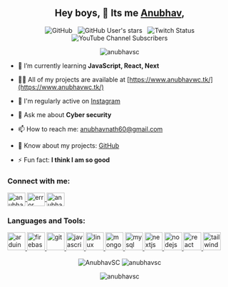 <div align='center'>

## Hey boys, 🤘 Its me <a href="https://anubhavwc.tk/" target="_blank">Anubhav</a>,

&nbsp; ![GitHub](https://img.shields.io/github/followers/AnubhavWC?label=Follow%20Me%21%21&style=for-the-badge&logo=Github)
&nbsp; ![GitHub User's stars](https://img.shields.io/github/stars/AnubhavWC?style=for-the-badge&logo=Github)
&nbsp; ![Twitch Status](https://img.shields.io/twitch/status/anubhavwc?style=for-the-badge&logo=Twitch)
&nbsp; ![YouTube Channel Subscribers](https://img.shields.io/youtube/channel/subscribers/UCCi1DxbJSSvIx8UZgAUHG8w?style=for-the-badge&logo=Youtube)


</div>

<p align="center">
  <img src="https://github-profile-trophy.vercel.app/?username=anubhavsc&theme=juicyfresh&no-frame=true" alt="anubhavsc" />
</p>

- 🌱 I’m currently learning **JavaScript, React, Next**

- 👨‍💻 All of my projects are available at [https://www.anubhavwc.tk/](https://www.anubhavwc.tk/)

- 📝 I'm regularly active on [Instagram](https://www.instagram.com/error._._.4.0.4/)

- 💬 Ask me about **Cyber security**

- 📫 How to reach me: [anubhavnath60@gmail.com](mailto:anubhavnath60@gmail.com)

- 📄 Know about my projects: [GitHub](https://github.com/AnubhavSC/)

- ⚡ Fun fact: **I think I am so good**

<h3 align="left">Connect with me:</h3>
<p align="left">
  <a href="https://twitter.com/anubhavwc" target="_blank">
    <img align="center" src="https://raw.githubusercontent.com/rahuldkjain/github-profile-readme-generator/master/src/images/icons/Social/twitter.svg" alt="anubhavwc" height="30" width="40" />
  </a>
  <a href="https://instagram.com/error._._.4.0.4" target="_blank">
    <img align="center" src="https://raw.githubusercontent.com/rahuldkjain/github-profile-readme-generator/master/src/images/icons/Social/instagram.svg" alt="error._._.4.0.4" height="30" width="40" />
  </a>
  <a href="https://www.youtube.com/c/anubhav-wc" target="_blank">
    <img align="center" src="https://raw.githubusercontent.com/rahuldkjain/github-profile-readme-generator/master/src/images/icons/Social/youtube.svg" alt="anubhav-wc" height="30" width="40" />
  </a>
</p>

<h3 align="left">Languages and Tools:</h3>
<p align="left">
  <a href="https://www.arduino.cc/" target="_blank" rel="noreferrer">
    <img src="https://cdn.worldvectorlogo.com/logos/arduino-1.svg" alt="arduino" width="40" height="40"/>
  </a>
  <a href="https://firebase.google.com/" target="_blank" rel="noreferrer">
    <img src="https://www.vectorlogo.zone/logos/firebase/firebase-icon.svg" alt="firebase" width="40" height="40"/>
  </a>
  <a href="https://git-scm.com/" target="_blank" rel="noreferrer">
    <img src="https://www.vectorlogo.zone/logos/git-scm/git-scm-icon.svg" alt="git" width="40" height="40"/>
  </a>
  <a href="https://developer.mozilla.org/en-US/docs/Web/JavaScript" target="_blank" rel="noreferrer">
    <img src="https://upload.wikimedia.org/wikipedia/commons/thumb/6/6a/JavaScript-logo.png/800px-JavaScript-logo.png" alt="javascript" width="40" height="40"/>
  </a>
  <a href="https://www.kali.org/" target="_blank" rel="noreferrer">
    <img src="https://encrypted-tbn0.gstatic.com/images?q=tbn:ANd9GcT3ENOOwIV7jolNLcqpKzuZR4ztg5NXp-CZ2_taHfSrisjDn3V_Z8fCgPeJEIPqdDKX2WA&usqp=CAU" alt="linux" width="40" height="40"/>
  </a>
  <a href="https://www.mongodb.com/" target="_blank" rel="noreferrer">
    <img src="https://miro.medium.com/v2/resize:fit:1000/1*m2M7BVJ5XC96hpl_lgKIkg.gif" alt="mongodb" width="40" height="40"/>
  </a>
  <a href="https://www.mysql.com/" target="_blank" rel="noreferrer">
    <img src="https://1000logos.net/wp-content/uploads/2020/08/MySQL-Logo.png" alt="mysql" width="40" height="40"/>
  </a>
  <a href="https://nextjs.org/" target="_blank" rel="noreferrer">
    <img src="https://cdn.worldvectorlogo.com/logos/nextjs-2.svg" alt="nextjs" width="40" height="40"/>
  </a>
  <a href="https://nodejs.org" target="_blank" rel="noreferrer">
    <img src="https://encrypted-tbn0.gstatic.com/images?q=tbn:ANd9GcTxSke7wN1968aiD2XZRE6FbQ0918MqNsnCsqJQeDWF_hf-afcNt-TDDNgkIDmT1jNDkso&usqp=CAU" alt="nodejs" width="40" height="40"/>
  </a>
  <a href="https://reactjs.org/" target="_blank" rel="noreferrer">
    <img src="https://upload.wikimedia.org/wikipedia/commons/thumb/a/a7/React-icon.svg/2300px-React-icon.svg.png" alt="react" width="40" height="40"/>
  </a>
  <a href="https://tailwindcss.com/" target="_blank" rel="noreferrer">
    <img src="https://www.vectorlogo.zone/logos/tailwindcss/tailwindcss-icon.svg" alt="tailwind" width="40" height="40"/>
  </a>
</p>
<p align="center">
  <img align="center" src="https://github-readme-stats.vercel.app/api?username=anubhavsc&show_icons=true&locale=en&theme=radical" alt="AnubhavSC" />
  <img align="center" src="https://github-readme-stats.vercel.app/api/top-langs?username=anubhavsc&show_icons=true&locale=en&layout=compact&theme=radical" alt="anubhavsc" />
</p>

<p align="center">
  <img align="center" src="https://github-readme-streak-stats.herokuapp.com/?user=anubhavsc&theme=radical" alt="anubhavsc" />
</p>

[website]: https://anubhavwc.tk

